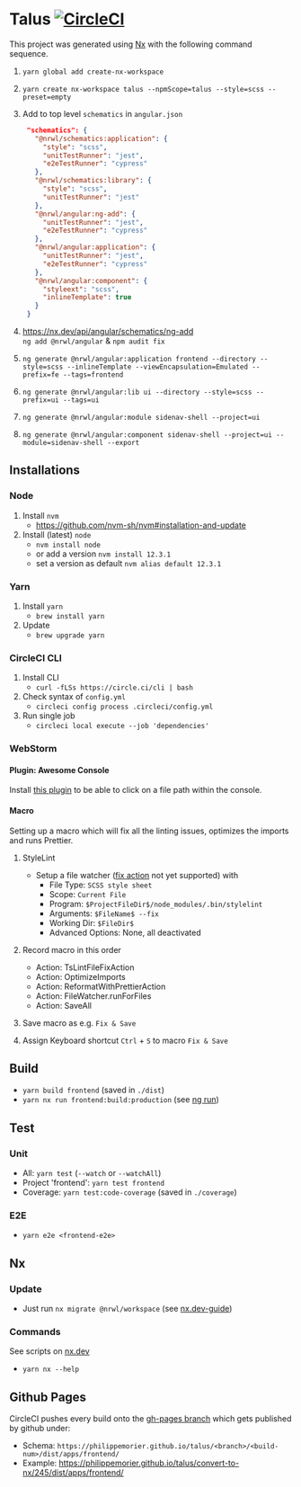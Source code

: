 # Talus [![CircleCI](https://circleci.com/gh/PhilippeMorier/talus/tree/convert-to-nx.svg?style=svg)](https://circleci.com/gh/PhilippeMorier/talus/tree/convert-to-nx)

This project was generated using [Nx](https://nx.dev) with the following command sequence.

1. `yarn global add create-nx-workspace`

2. `yarn create nx-workspace talus --npmScope=talus --style=scss --preset=empty`

3. Add to top level `schematics` in `angular.json`

   ```json
    "schematics": {
      "@nrwl/schematics:application": {
        "style": "scss",
        "unitTestRunner": "jest",
        "e2eTestRunner": "cypress"
      },
      "@nrwl/schematics:library": {
        "style": "scss",
        "unitTestRunner": "jest"
      },
      "@nrwl/angular:ng-add": {
        "unitTestRunner": "jest",
        "e2eTestRunner": "cypress"
      },
      "@nrwl/angular:application": {
        "unitTestRunner": "jest",
        "e2eTestRunner": "cypress"
      },
      "@nrwl/angular:component": {
        "styleext": "scss",
        "inlineTemplate": true
      }
    }
   ```

4. https://nx.dev/api/angular/schematics/ng-add  
   `ng add @nrwl/angular` & `npm audit fix`

5. `ng generate @nrwl/angular:application frontend --directory --style=scss --inlineTemplate --viewEncapsulation=Emulated --prefix=fe --tags=frontend`

6. `ng generate @nrwl/angular:lib ui --directory --style=scss --prefix=ui --tags=ui`

7. `ng generate @nrwl/angular:module sidenav-shell --project=ui`

8. `ng generate @nrwl/angular:component sidenav-shell --project=ui --module=sidenav-shell --export`

## Installations

### Node

1. Install `nvm`
   - https://github.com/nvm-sh/nvm#installation-and-update
2. Install (latest) `node`
   - `nvm install node`
   - or add a version `nvm install 12.3.1`
   - set a version as default `nvm alias default 12.3.1`

### Yarn

1. Install `yarn`
   - `brew install yarn`
2. Update
   - `brew upgrade yarn`

### CircleCI CLI

1. Install CLI
   - `curl -fLSs https://circle.ci/cli | bash`
2. Check syntax of `config.yml`
   - `circleci config process .circleci/config.yml`
3. Run single job
   - `circleci local execute --job 'dependencies'`

### WebStorm

#### Plugin: Awesome Console

Install [this plugin](https://plugins.jetbrains.com/plugin/7677-awesome-console) to be able to click
on a file path within the console.

#### Macro

Setting up a macro which will fix all the linting issues, optimizes the imports and runs Prettier.

1. StyleLint

   - Setup a file watcher ([fix action](https://youtrack.jetbrains.com/issue/WEB-25069) not yet
     supported) with
     - File Type: `SCSS style sheet`
     - Scope: `Current File`
     - Program: `$ProjectFileDir$/node_modules/.bin/stylelint`
     - Arguments: `$FileName$ --fix`
     - Working Dir: `$FileDir$`
     - Advanced Options: None, all deactivated

2. Record macro in this order

   - Action: TsLintFileFixAction
   - Action: OptimizeImports
   - Action: ReformatWithPrettierAction
   - Action: FileWatcher.runForFiles
   - Action: SaveAll

3. Save macro as e.g. `Fix & Save`

4. Assign Keyboard shortcut `Ctrl` + `S` to macro `Fix & Save`

## Build

- `yarn build frontend` (saved in `./dist`)
- `yarn nx run frontend:build:production` (see [ng run](https://angular.io/cli/run))

## Test

### Unit

- All: `yarn test` (`--watch` or `--watchAll`)
- Project 'frontend': `yarn test frontend`
- Coverage: `yarn test:code-coverage` (saved in `./coverage`)

### E2E

- `yarn e2e <frontend-e2e>`

## Nx

### Update

- Just run `nx migrate @nrwl/workspace` (see [nx.dev-guide](https://nx.dev/angular/guides/update))

### Commands

See scripts on [nx.dev](https://nx.dev/angular/api/workspace/npmscripts)

- `yarn nx --help`

## Github Pages

CircleCI pushes every build onto the
[gh-pages branch](https://github.com/PhilippeMorier/talus/tree/gh-pages) which gets published by
github under:

- Schema: `https://philippemorier.github.io/talus/<branch>/<build-num>/dist/apps/frontend/`
- Example: https://philippemorier.github.io/talus/convert-to-nx/245/dist/apps/frontend/
